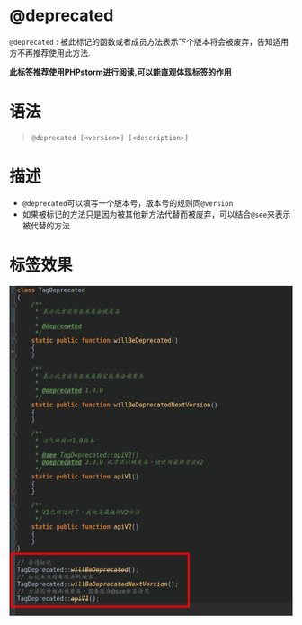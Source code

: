 @deprecated
=======

`@deprecated` : 被此标记的函数或者成员方法表示下个版本将会被废弃，告知适用方不再推荐使用此方法.

**此标签推荐使用PHPstorm进行阅读,可以能直观体现标签的作用**

语法
=======

> `@deprecated [<version>] [<description>]`

描述
=======

- `@deprecated`可以填写一个版本号，版本号的规则同`@version`
- 如果被标记的方法只是因为被其他新方法代替而被废弃，可以结合`@see`来表示被代替的方法

标签效果
=======
![demo.jpg](./demo.jpg)
